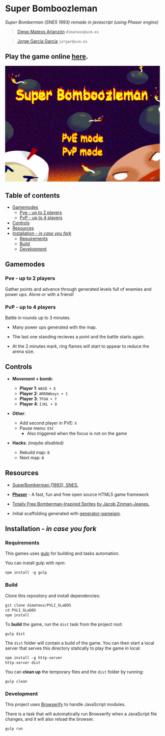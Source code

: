 # Super Bomboozleman
*Super Bomberman (SNES 1993) remade in javascript (using Phaser engine)*

>[Diego Mateos Arlanzón](https://github.com/dimateos) `dimateos@ucm.es`

>[Jorge García García](https://github.com/jorgar17) `jorgar@ucm.es`

## Play the game online [here](https://dimateos.github.io/PVLI_GLaDOS/).

![Bomboozleman](src/images/bomboozleman.png)

## Table of contents
- [Gamemodes](#gamemodes)
  - [Pve - up to 2 players](#pve---up-to-2-players)
  - [PvP - up to 4 players](#pvp---up-to-4-players)
- [Controls](#controls)
- [Resources](#resources)
- [Installation - *in case you fork*](#installation---in-case-you-fork)
  - [Requirements](#requirements)
  - [Build](#build)
  - [Development](#development)

## Gamemodes

### Pve - up to 2 players

Gather points and advance through generated levels full of enemies and power ups. Alone or with a friend!

### PvP - up to 4 players

Battle in rounds up to 3 minutes.

* Many power ups generated with the map.

* The last one standing recieves a point and the battle starts again.

* At the 2 minutes mark, ring flames will start to appear to reduce the arena size.

## Controls

* **Movement + bomb**:
  * **Player 1**: `WASD + E`
  * **Player 2**: `ARROWkeys + 1`
  * **Player 3**: `TFGH + Y`
  * **Player 4**: `IJKL + O`

* **Other**:
  * Add second player in PVE: `X`
  * Pause menu: `ESC`
    * Also triggered when the focus is not on the game

* **Hacks**: *(maybe disabled)*
  * Rebuild map: `B`
  * Next map: `N`

## Resources

* [SuperBomberman (1993), SNES.](https://en.wikipedia.org/wiki/Super_Bomberman)

* [**Phaser**](https://phaser.io/) - A fast, fun and free open source HTML5 game framework

* [Totally Free Bomberman-Inspired Sprites](https://gamedevelopment.tutsplus.com/articles/enjoy-these-totally-free-bomberman-inspired-sprites--gamedev-8541) [by Jacob Zinman-Jeanes.](http://jeanes.co/)

* Initial scaffolding generated with [generator-gamejam](https://github.com/belen-albeza/generator-gamejam/).


## Installation - *in case you fork*

### Requirements

This games uses [gulp](http://gulpjs.com/) for building and tasks automation.

You can install gulp with npm:

```
npm install -g gulp
```

### Build

Clone this repository and install dependencies:

```
git clone dimateos/PVLI_GLaDOS
cd PVLI_GLaDOS
npm install
```

To **build** the game, run the `dist` task from the project root:

```
gulp dist
```

The `dist` folder will contain a build of the game. You can then start a local server that serves this directory statically to play the game in local:

```
npm install -g http-server
http-server dist
```

You can **clean up** the temporary files and the `dist` folder by running:

```
gulp clean
```

### Development

This project uses [Browserify](http://browserify.org) to handle JavaScript modules.

There is a task that will automatically run Browserify when a JavaScript file changes, and it will also reload the browser.

```
gulp run
```
